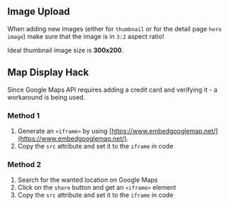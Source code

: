 ## Image Upload

When adding new images (either for `thumbnail` or for the detail page `hero image`)
make sure that the image is in `3:2` aspect ratio!

Ideal thumbnail image size is **300x200**.

## Map Display Hack

Since Google Maps API requires adding a credit card and verifying it - a
workaround is being used.

### Method 1
1. Generate an `<iframe>` by using [https://www.embedgooglemap.net/](https://www.embedgooglemap.net/).
2. Copy the `src` attribute and set it to the `iframe` in code

### Method 2
1. Search for the wanted location on Google Maps
2. Click on the `share` button and get an `<iframe>` element
3. Copy the `src` attribute and set it to the `iframe` in code

